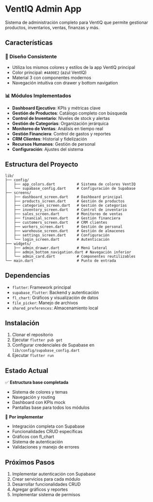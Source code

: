 # VentIQ Admin App

Sistema de administración completo para VentIQ que permite gestionar productos, inventarios, ventas, finanzas y más.

## Características

### 🎨 Diseño Consistente
- Utiliza los mismos colores y estilos de la app VentIQ principal
- Color principal: `#4A90E2` (azul VentIQ)
- Material 3 con componentes modernos
- Navegación intuitiva con drawer y bottom navigation

### 📊 Módulos Implementados
- **Dashboard Ejecutivo**: KPIs y métricas clave
- **Gestión de Productos**: Catálogo completo con búsqueda
- **Control de Inventario**: Niveles de stock y alertas
- **Gestión de Categorías**: Organización jerárquica
- **Monitoreo de Ventas**: Análisis en tiempo real
- **Gestión Financiera**: Control de gastos y reportes
- **CRM Clientes**: Historial y fidelización
- **Recursos Humanos**: Gestión de personal
- **Configuración**: Ajustes del sistema

## Estructura del Proyecto

```
lib/
├── config/
│   ├── app_colors.dart          # Sistema de colores VentIQ
│   └── supabase_config.dart     # Configuración de Supabase
├── screens/
│   ├── dashboard_screen.dart    # Dashboard principal
│   ├── products_screen.dart     # Gestión de productos
│   ├── categories_screen.dart   # Gestión de categorías
│   ├── inventory_screen.dart    # Control de inventario
│   ├── sales_screen.dart        # Monitoreo de ventas
│   ├── financial_screen.dart    # Gestión financiera
│   ├── customers_screen.dart    # CRM clientes
│   ├── workers_screen.dart      # Gestión de personal
│   ├── warehouse_screen.dart    # Gestión de almacenes
│   ├── settings_screen.dart     # Configuración
│   └── login_screen.dart        # Autenticación
├── widgets/
│   ├── admin_drawer.dart        # Menú lateral
│   ├── admin_bottom_navigation.dart # Navegación inferior
│   └── admin_card.dart          # Componentes reutilizables
└── main.dart                    # Punto de entrada
```

## Dependencias

- `flutter`: Framework principal
- `supabase_flutter`: Backend y autenticación
- `fl_chart`: Gráficos y visualización de datos
- `file_picker`: Manejo de archivos
- `shared_preferences`: Almacenamiento local

## Instalación

1. Clonar el repositorio
2. Ejecutar `flutter pub get`
3. Configurar credenciales de Supabase en `lib/config/supabase_config.dart`
4. Ejecutar `flutter run`

## Estado Actual

✅ **Estructura base completada**
- Sistema de colores y temas
- Navegación y routing
- Dashboard con KPIs mock
- Pantallas base para todos los módulos

🚧 **Por implementar**
- Integración completa con Supabase
- Funcionalidades CRUD específicas
- Gráficos con fl_chart
- Sistema de autenticación
- Validaciones y manejo de errores

## Próximos Pasos

1. Implementar autenticación con Supabase
2. Crear servicios para cada módulo
3. Desarrollar funcionalidades CRUD
4. Agregar gráficos y reportes
5. Implementar sistema de permisos

